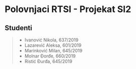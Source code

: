 # Polovnjaci RTSI - Projekat SI2

## Studenti
> - Ivanović Nikola, 637/2019
> - Lazarević Aleksa, 601/2019
> - Marinković Milan, 645/2019
> - Molnar Đorđe, 660/2019
> - Ristić Đurđa, 645/2019